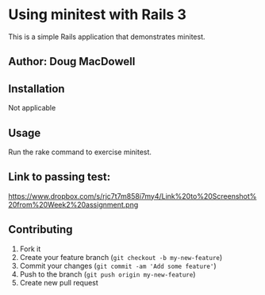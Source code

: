 # Using minitest with Rails 3

This is a simple Rails application that demonstrates minitest.

## Author:  Doug MacDowell

## Installation

Not applicable

## Usage

Run the rake command to exercise minitest.

## Link to passing test:
https://www.dropbox.com/s/rjc7t7m858i7my4/Link%20to%20Screenshot%20from%20Week2%20assignment.png


## Contributing

1. Fork it
2. Create your feature branch (`git checkout -b my-new-feature`)
3. Commit your changes (`git commit -am 'Add some feature'`)
4. Push to the branch (`git push origin my-new-feature`)
5. Create new pull request
